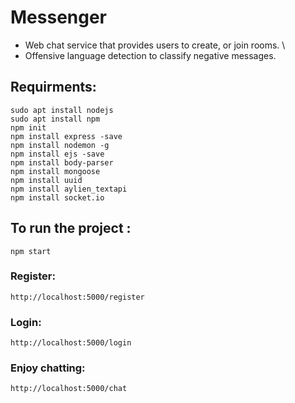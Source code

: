 # Messenger

* Web chat service that provides users to create, or join rooms. \\
* Offensive language detection to classify negative messages.

## Requirments:
``` sudo apt install nodejs ``` <br />
``` sudo apt install npm ``` <br />
``` npm init ``` <br />
``` npm install express -save ``` <br />
``` npm install nodemon -g ``` <br />
``` npm install ejs -save ``` <br />
``` npm install body-parser ``` <br />
``` npm install mongoose ``` <br />
``` npm install uuid ``` <br />
``` npm install aylien_textapi ``` <br />
``` npm install socket.io ``` <br />

## To run the project :

``` npm start ```

### Register:

``` http://localhost:5000/register ``` 

### Login:

``` http://localhost:5000/login ``` 

### Enjoy chatting:

``` http://localhost:5000/chat ``` 
